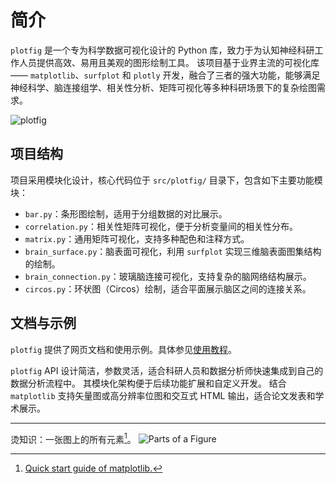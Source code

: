 # 简介

`plotfig` 是一个专为科学数据可视化设计的 Python 库，致力于为认知神经科研工作人员提供高效、易用且美观的图形绘制工具。
该项目基于业界主流的可视化库—— `matplotlib`、`surfplot` 和 `plotly` 开发，融合了三者的强大功能，能够满足神经科学、脑连接组学、相关性分析、矩阵可视化等多种科研场景下的复杂绘图需求。

![plotfig](./assets/plotfig.png)


## 项目结构

项目采用模块化设计，核心代码位于 `src/plotfig/` 目录下，包含如下主要功能模块：

- `bar.py`：条形图绘制，适用于分组数据的对比展示。
- `correlation.py`：相关性矩阵可视化，便于分析变量间的相关性分布。
- `matrix.py`：通用矩阵可视化，支持多种配色和注释方式。
- `brain_surface.py`：脑表面可视化，利用 `surfplot` 实现三维脑表面图集结构的绘制。
- `brain_connection.py`：玻璃脑连接可视化，支持复杂的脑网络结构展示。
- `circos.py`：环状图（Circos）绘制，适合平面展示脑区之间的连接关系。


## 文档与示例

`plotfig` 提供了网页文档和使用示例。具体参见[使用教程](https://ricardoryn.github.io/plotfig/)。

`plotfig` API 设计简洁，参数灵活，适合科研人员和数据分析师快速集成到自己的数据分析流程中。
其模块化架构便于后续功能扩展和自定义开发。
结合 `matplotlib` 支持矢量图或高分辨率位图和交互式 HTML 输出，适合论文发表和学术展示。

---

烫知识：一张图上的所有元素[^1]。
![Parts of a Figure](https://matplotlib.org/stable/_images/anatomy.png)

[^1]:
    [Quick start guide of matplotlib.](https://matplotlib.org/stable/tutorials/introductory/usage.html#parts-of-a-figure)
